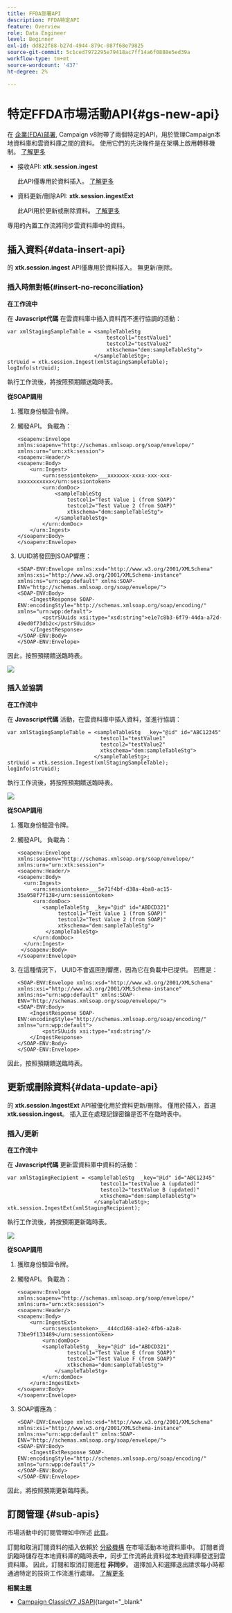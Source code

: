 ```yaml
---
title: FFDA部署API
description: FFDA特定API
feature: Overview
role: Data Engineer
level: Beginner
exl-id: dd822f88-b27d-4944-879c-087f68e79825
source-git-commit: 5c1ced7972295e79418ac7ff14a6f0888e5ed39a
workflow-type: tm+mt
source-wordcount: '437'
ht-degree: 2%

---
```


# 特定FFDA市場活動API{#gs-new-api}

在 [企業(FDA)部署](enterprise-deployment.md), Campaign v8附帶了兩個特定的API，用於管理Campaign本地資料庫和雲資料庫之間的資料。 使用它們的先決條件是在架構上啟用轉移機制。 [了解更多](staging.md)

* 接收API: **xtk.session.ingest**

   此API僅專用於資料插入。 [了解更多](#data-insert-api)

* 資料更新/刪除API: **xtk.session.ingestExt**

   此API用於更新或刪除資料。 [了解更多](#data-update-api)

專用的內置工作流將同步雲資料庫中的資料。

## 插入資料{#data-insert-api}

的 **xtk.session.ingest** API僅專用於資料插入。 無更新/刪除。

### 插入時無對帳{#insert-no-reconciliation}

**在工作流中**

在 **Javascript代碼** 在雲資料庫中插入資料而不進行協調的活動：

```
var xmlStagingSampleTable = <sampleTableStg
                                testcol1="testValue1"
                                testcol2="testValue2"
                                xtkschema="dem:sampleTableStg">
                            </sampleTableStg>;
strUuid = xtk.session.Ingest(xmlStagingSampleTable);
logInfo(strUuid);
```

執行工作流後，將按照預期饋送臨時表。

**從SOAP調用**

1. 獲取身份驗證令牌。
1. 觸發API。 負載為：

   ```
   <soapenv:Envelope xmlns:soapenv="http://schemas.xmlsoap.org/soap/envelope/" xmlns:urn="urn:xtk:session">
   <soapenv:Header/>
   <soapenv:Body>
       <urn:Ingest>
           <urn:sessiontoken>___xxxxxxx-xxxx-xxx-xxx-xxxxxxxxxxx</urn:sessiontoken>
           <urn:domDoc>
               <sampleTableStg
                   testcol1="Test Value 1 (from SOAP)"
                   testcol2="Test Value 2 (from SOAP)"
                   xtkschema="dem:sampleTableStg">
               </sampleTableStg>
           </urn:domDoc>
       </urn:Ingest>
   </soapenv:Body>
   </soapenv:Envelope>
   ```

1. UUID將發回到SOAP響應：

   ```
   <SOAP-ENV:Envelope xmlns:xsd="http://www.w3.org/2001/XMLSchema" xmlns:xsi="http://www.w3.org/2001/XMLSchema-instance" xmlns:ns="urn:wpp:default" xmlns:SOAP-ENV="http://schemas.xmlsoap.org/soap/envelope/">
   <SOAP-ENV:Body>
       <IngestResponse SOAP-ENV:encodingStyle="http://schemas.xmlsoap.org/soap/encoding/" xmlns="urn:wpp:default">
           <pstrSUuids xsi:type="xsd:string">e1e7c8b3-6f79-44da-a72d-49ed0f73db2c</pstrSUuids>
       </IngestResponse>
   </SOAP-ENV:Body>
   </SOAP-ENV:Envelope>
   ```

因此，按照預期饋送臨時表。

![](assets/no-reconciliation.png)

### 插入並協調

**在工作流中**

在 **Javascript代碼** 活動，在雲資料庫中插入資料，並進行協調：

```
var xmlStagingSampleTable = <sampleTableStg  _key="@id" id="ABC12345"
                              testcol1="testValue1"
                              testcol2="testValue2"
                              xtkschema="dem:sampleTableStg">
                            </sampleTableStg>;         
strUuid = xtk.session.Ingest(xmlStagingSampleTable);
logInfo(strUuid);
```

執行工作流後，將按照預期饋送臨時表。

![](assets/with-reconciliation.png)


**從SOAP調用**

1. 獲取身份驗證令牌。
1. 觸發API。 負載為：

   ```
   <soapenv:Envelope xmlns:soapenv="http://schemas.xmlsoap.org/soap/envelope/" xmlns:urn="urn:xtk:session">
   <soapenv:Header/>
   <soapenv:Body>
     <urn:Ingest>
        <urn:sessiontoken>___5e71f4bf-d38a-4ba8-ac15-35a958f7f138</urn:sessiontoken>
        <urn:domDoc>
           <sampleTableStg  _key="@id" id="ABDCD321"
                testcol1="Test Value 1 (from SOAP)"
                testcol2="Test Value 2 (from SOAP)"
                xtkschema="dem:sampleTableStg">
            </sampleTableStg>
        </urn:domDoc>
     </urn:Ingest>
    </soapenv:Body>
   </soapenv:Envelope>
   ```

1. 在這種情況下， UUID不會返回到響應，因為它在負載中已提供。 回應是：

   ```
   <SOAP-ENV:Envelope xmlns:xsd="http://www.w3.org/2001/XMLSchema" xmlns:xsi="http://www.w3.org/2001/XMLSchema-instance" xmlns:ns="urn:wpp:default" xmlns:SOAP-ENV="http://schemas.xmlsoap.org/soap/envelope/">
   <SOAP-ENV:Body>
       <IngestResponse SOAP-ENV:encodingStyle="http://schemas.xmlsoap.org/soap/encoding/" xmlns="urn:wpp:default">
           <pstrSUuids xsi:type="xsd:string"/>
       </IngestResponse>
   </SOAP-ENV:Body>
   </SOAP-ENV:Envelope>
   ```

因此，按照預期饋送臨時表。

## 更新或刪除資料{#data-update-api}

的 **xtk.session.IngestExt** API被優化用於資料更新/刪除。 僅用於插入，首選 **xtk.session.ingest**。 插入正在處理記錄密鑰是否不在臨時表中。

### 插入/更新

**在工作流中**

在 **Javascript代碼** 更新雲資料庫中資料的活動：

```
var xmlStagingRecipient = <sampleTableStg  _key="@id" id="ABC12345"
                              testcol1="testValue A (updated)"
                              testcol2="testValue B (updated)"
                              xtkschema="dem:sampleTableStg">
                            </sampleTableStg>;
xtk.session.IngestExt(xmlStagingRecipient);
```

執行工作流後，將按預期更新臨時表。

![](assets/updated-data.png)

**從SOAP調用**

1. 獲取身份驗證令牌。
1. 觸發API。 負載為：

   ```
   <soapenv:Envelope xmlns:soapenv="http://schemas.xmlsoap.org/soap/envelope/" xmlns:urn="urn:xtk:session">
   <soapenv:Header/>
   <soapenv:Body>
       <urn:IngestExt>
           <urn:sessiontoken>___444cd168-a1e2-4fb6-a2a8-73be9f133489</urn:sessiontoken>
           <urn:domDoc>
           <sampleTableStg  _key="@id" id="ABDCD321"
                   testcol1="Test Value E (from SOAP)"
                   testcol2="Test Value F (from SOAP)"
                   xtkschema="dem:sampleTableStg">
               </sampleTableStg>
           </urn:domDoc>
       </urn:IngestExt>
   </soapenv:Body>
   </soapenv:Envelope>
   ```

1. SOAP響應為：

   ```
   <SOAP-ENV:Envelope xmlns:xsd="http://www.w3.org/2001/XMLSchema" xmlns:xsi="http://www.w3.org/2001/XMLSchema-instance" xmlns:ns="urn:wpp:default" xmlns:SOAP-ENV="http://schemas.xmlsoap.org/soap/envelope/">
   <SOAP-ENV:Body>
       <IngestExtResponse SOAP-ENV:encodingStyle="http://schemas.xmlsoap.org/soap/encoding/" xmlns="urn:wpp:default"/>
   </SOAP-ENV:Body>
   </SOAP-ENV:Envelope>
   ```

因此，將按照預期更新臨時表。

## 訂閱管理 {#sub-apis}

市場活動中的訂閱管理如中所述 [此頁](../start/subscriptions.md)。

訂閱和取消訂閱資料的插入依賴於 [分級機構](staging.md) 在市場活動本地資料庫中。 訂閱者資訊臨時儲存在本地資料庫的臨時表中，同步工作流將此資料從本地資料庫發送到雲資料庫。 因此，訂閱和取消訂閱進程 **非同步**。 選擇加入和選擇退出請求每小時都通過特定的技術工作流進行處理。 [了解更多](replication.md#tech-wf)


**相關主題**

* [Campaign ClassicV7 JSAPI](https://experienceleague.adobe.com/developer/campaign-api/api/p-1.html){target=&quot;_blank&quot;
